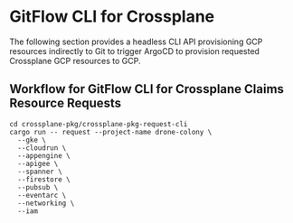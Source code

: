 # GitFlow CLI for Crossplane

The following section provides a headless CLI API provisioning GCP resources indirectly to Git to
trigger ArgoCD to provision requested Crossplane GCP resources to GCP.

## Workflow for GitFlow CLI for Crossplane Claims Resource Requests

```shell
cd crossplane-pkg/crossplane-pkg-request-cli
cargo run -- request --project-name drone-colony \
  --gke \
  --cloudrun \
  --appengine \
  --apigee \
  --spanner \
  --firestore \
  --pubsub \
  --eventarc \
  --networking \
  --iam
```

